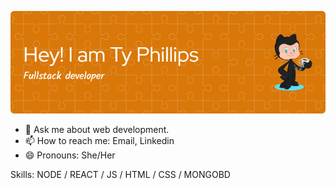 

<!--
**TashanPhillips/TashanPhillips** is a ✨ _special_ ✨ repository because its `README.md` (this file) appears on your GitHub profile.


### Hi there 👋, my name is Ty Phillips
#### I am a full-stack software engineer. -->
![I am a full-stack software engineer.](./github-header-image.png)


- 💬 Ask me about web development.
- 📫 How to reach me: Email, Linkedin
- 😄 Pronouns: She/Her


Skills: NODE / REACT / JS / HTML / CSS / MONGOBD







